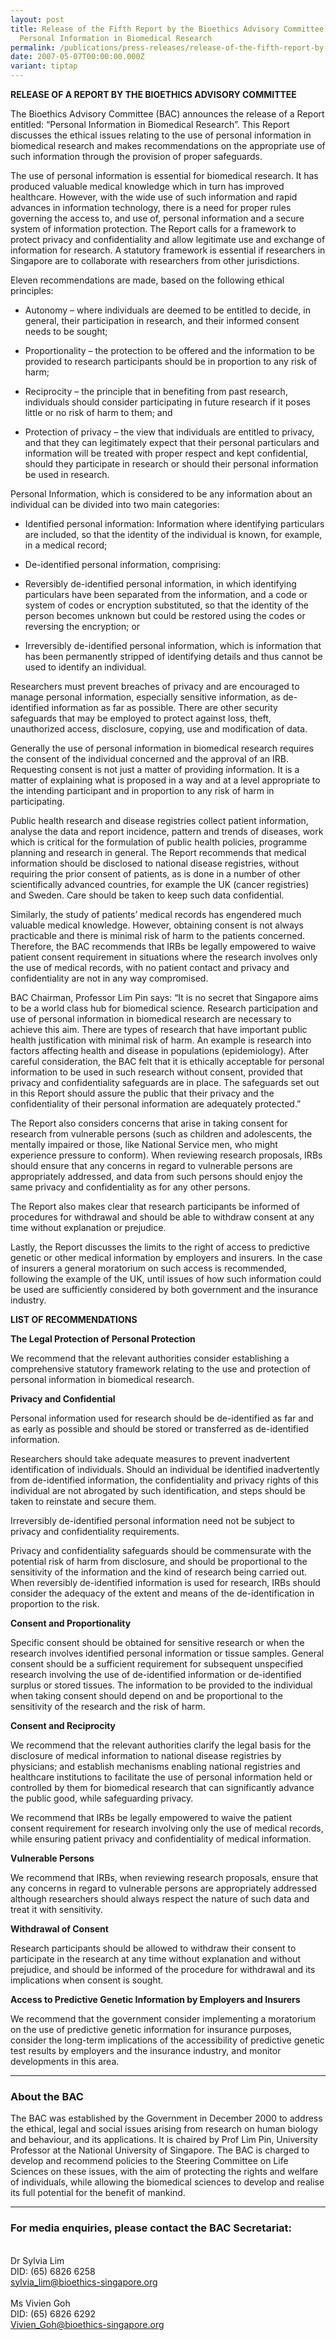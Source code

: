 ```yaml
---
layout: post
title: Release of the Fifth Report by the Bioethics Advisory Committee –
  Personal Information in Biomedical Research
permalink: /publications/press-releases/release-of-the-fifth-report-by-the-bioethics-advisory-committee-personal-information-in-biomedical-research/
date: 2007-05-07T00:00:00.000Z
variant: tiptap
---
```

<p><strong>RELEASE OF A REPORT BY THE BIOETHICS ADVISORY COMMITTEE</strong>
</p>
<p>The Bioethics Advisory Committee (BAC) announces the release of a Report
entitled: “Personal Information in Biomedical Research”. This Report discusses
the ethical issues relating to the use of personal information in biomedical
research and makes recommendations on the appropriate use of such information
through the provision of proper safeguards.</p>
<p>The use of personal information is essential for biomedical research.
It has produced valuable medical knowledge which in turn has improved healthcare.
However, with the wide use of such information and rapid advances in information
technology, there is a need for proper rules governing the access to, and
use of, personal information and a secure system of information protection.
The Report calls for a framework to protect privacy and confidentiality
and allow legitimate use and exchange of information for research. A statutory
framework is essential if researchers in Singapore are to collaborate with
researchers from other jurisdictions.</p>
<p>Eleven recommendations are made, based on the following ethical principles:</p>
<ul data-tight="true" class="tight">
<li>
<p>Autonomy – where individuals are deemed to be entitled to decide, in general,
their participation in research, and their informed consent needs to be
sought;</p>
</li>
<li>
<p>Proportionality – the protection to be offered and the information to
be provided to research participants should be in proportion to any risk
of harm;</p>
</li>
<li>
<p>Reciprocity – the principle that in benefiting from past research, individuals
should consider participating in future research if it poses little or
no risk of harm to them; and</p>
</li>
<li>
<p>Protection of privacy – the view that individuals are entitled to privacy,
and that they can legitimately expect that their personal particulars and
information will be treated with proper respect and kept confidential,
should they participate in research or should their personal information
be used in research.</p>
</li>
</ul>
<p>Personal Information, which is considered to be any information about
an individual can be divided into two main categories:</p>
<ul data-tight="true" class="tight">
<li>
<p>Identified personal information: Information where identifying particulars
are included, so that the identity of the individual is known, for example,
in a medical record;</p>
</li>
<li>
<p>De-identified personal information, comprising:</p>
</li>
<li>
<p>Reversibly de-identified personal information, in which identifying particulars
have been separated from the information, and a code or system of codes
or encryption substituted, so that the identity of the person becomes unknown
but could be restored using the codes or reversing the encryption; or</p>
</li>
<li>
<p>Irreversibly de-identified personal information, which is information
that has been permanently stripped of identifying details and thus cannot
be used to identify an individual.</p>
</li>
</ul>
<p>Researchers must prevent breaches of privacy and are encouraged to manage
personal information, especially sensitive information, as de-identified
information as far as possible. There are other security safeguards that
may be employed to protect against loss, theft, unauthorized access, disclosure,
copying, use and modification of data.</p>
<p>Generally the use of personal information in biomedical research requires
the consent of the individual concerned and the approval of an IRB. Requesting
consent is not just a matter of providing information. It is a matter of
explaining what is proposed in a way and at a level appropriate to the
intending participant and in proportion to any risk of harm in participating.</p>
<p>Public health research and disease registries collect patient information,
analyse the data and report incidence, pattern and trends of diseases,
work which is critical for the formulation of public health policies, programme
planning and research in general. The Report recommends that medical information
should be disclosed to national disease registries, without requiring the
prior consent of patients, as is done in a number of other scientifically
advanced countries, for example the UK (cancer registries) and Sweden.
Care should be taken to keep such data confidential.</p>
<p>Similarly, the study of patients’ medical records has engendered much
valuable medical knowledge. However, obtaining consent is not always practicable
and there is minimal risk of harm to the patients concerned. Therefore,
the BAC recommends that IRBs be legally empowered to waive patient consent
requirement in situations where the research involves only the use of medical
records, with no patient contact and privacy and confidentiality are not
in any way compromised.</p>
<p>BAC Chairman, Professor Lim Pin says: “It is no secret that Singapore
aims to be a world class hub for biomedical science. Research participation
and use of personal information in biomedical research are necessary to
achieve this aim. There are types of research that have important public
health justification with minimal risk of harm. An example is research
into factors affecting health and disease in populations (epidemiology).
After careful consideration, the BAC felt that it is ethically acceptable
for personal information to be used in such research without consent, provided
that privacy and confidentiality safeguards are in place. The safeguards
set out in this Report should assure the public that their privacy and
the confidentiality of their personal information are adequately protected.”</p>
<p>The Report also considers concerns that arise in taking consent for research
from vulnerable persons (such as children and adolescents, the mentally
impaired or those, like National Service men, who might experience pressure
to conform). When reviewing research proposals, IRBs should ensure that
any concerns in regard to vulnerable persons are appropriately addressed,
and data from such persons should enjoy the same privacy and confidentiality
as for any other persons.</p>
<p>The Report also makes clear that research participants be informed of
procedures for withdrawal and should be able to withdraw consent at any
time without explanation or prejudice.</p>
<p>Lastly, the Report discusses the limits to the right of access to predictive
genetic or other medical information by employers and insurers. In the
case of insurers a general moratorium on such access is recommended, following
the example of the UK, until issues of how such information could be used
are sufficiently considered by both government and the insurance industry.</p>
<p><strong>LIST OF RECOMMENDATIONS</strong>
</p>
<p><strong>The Legal Protection of Personal Protection</strong>
</p>
<p>We recommend that the relevant authorities consider establishing a comprehensive
statutory framework relating to the use and protection of personal information
in biomedical research.</p>
<p><strong>Privacy and Confidential</strong>
</p>
<p>Personal information used for research should be de-identified as far
and as early as possible and should be stored or transferred as de-identified
information.</p>
<p>Researchers should take adequate measures to prevent inadvertent identification
of individuals. Should an individual be identified inadvertently from de-identified
information, the confidentiality and privacy rights of this individual
are not abrogated by such identification, and steps should be taken to
reinstate and secure them.</p>
<p>Irreversibly de-identified personal information need not be subject to
privacy and confidentiality requirements.</p>
<p>Privacy and confidentiality safeguards should be commensurate with the
potential risk of harm from disclosure, and should be proportional to the
sensitivity of the information and the kind of research being carried out.
When reversibly de-identified information is used for research, IRBs should
consider the adequacy of the extent and means of the de-identification
in proportion to the risk.</p>
<p><strong>Consent and Proportionality</strong>
</p>
<p>Specific consent should be obtained for sensitive research or when the
research involves identified personal information or tissue samples. General
consent should be a sufficient requirement for subsequent unspecified research
involving the use of de-identified information or de-identified surplus
or stored tissues. The information to be provided to the individual when
taking consent should depend on and be proportional to the sensitivity
of the research and the risk of harm.</p>
<p><strong>Consent and Reciprocity</strong>
</p>
<p>We recommend that the relevant authorities clarify the legal basis for
the disclosure of medical information to national disease registries by
physicians; and establish mechanisms enabling national registries and healthcare
institutions to facilitate the use of personal information held or controlled
by them for biomedical research that can significantly advance the public
good, while safeguarding privacy.</p>
<p>We recommend that IRBs be legally empowered to waive the patient consent
requirement for research involving only the use of medical records, while
ensuring patient privacy and confidentiality of medical information.</p>
<p><strong>Vulnerable Persons</strong>
</p>
<p>We recommend that IRBs, when reviewing research proposals, ensure that
any concerns in regard to vulnerable persons are appropriately addressed
although researchers should always respect the nature of such data and
treat it with sensitivity.</p>
<p><strong>Withdrawal of Consent</strong>
</p>
<p>Research participants should be allowed to withdraw their consent to participate
in the research at any time without explanation and without prejudice,
and should be informed of the procedure for withdrawal and its implications
when consent is sought.</p>
<p><strong>Access to Predictive Genetic Information by Employers and Insurers</strong>
</p>
<p>We recommend that the government consider implementing a moratorium on
the use of predictive genetic information for insurance purposes, consider
the long-term implications of the accessibility of predictive genetic test
results by employers and the insurance industry, and monitor developments
in this area.</p>
<hr>
<h3><strong>About the BAC</strong></h3>
<p>The BAC was established by the Government in December 2000 to address
the ethical, legal and social issues arising from research on human biology
and behaviour, and its applications. It is chaired by Prof Lim Pin, University
Professor at the National University of Singapore. The BAC is charged to
develop and recommend policies to the Steering Committee on Life Sciences
on these issues, with the aim of protecting the rights and welfare of individuals,
while allowing the biomedical sciences to develop and realise its full
potential for the benefit of mankind.</p>
<hr>
<h3><strong>For media enquiries, please contact the BAC Secretariat:</strong></h3>
<p>
<br>Dr Sylvia Lim
<br>DID: (65) 6826 6258
<br><a href="mailto:sylvia_lim@bioethics-singapore.org" rel="noopener noreferrer nofollow" target="_blank">sylvia_lim@bioethics-singapore.org</a>
<br>
<br>Ms Vivien Goh
<br>DID: (65) 6826 6292
<br><a href="mailto:Vivien_Goh@bioethics-singapore.org" rel="noopener noreferrer nofollow" target="_blank">Vivien_Goh@bioethics-singapore.org</a>
</p>